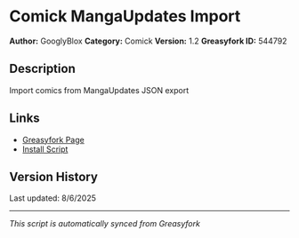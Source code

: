 # Comick MangaUpdates Import

**Author:** GooglyBlox
**Category:** Comick
**Version:** 1.2
**Greasyfork ID:** 544792

## Description
Import comics from MangaUpdates JSON export

## Links
- [Greasyfork Page](https://greasyfork.org/scripts/544792)
- [Install Script](https://update.greasyfork.org/scripts/544792/Comick%20MangaUpdates%20Import.user.js)

## Version History
Last updated: 8/6/2025

---
*This script is automatically synced from Greasyfork*
